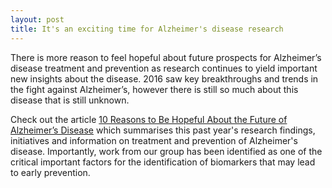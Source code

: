 ```yaml
---
layout: post
title: It's an exciting time for Alzheimer's disease research
---
```


There is more reason to feel hopeful about future prospects for Alzheimer’s disease treatment and prevention as research continues to yield important new insights about the disease. 2016 saw key breakthroughs and trends in the fight against Alzheimer’s, however there is still so much about this disease that is still unknown.

Check out the article [10 Reasons to Be Hopeful About the Future of Alzheimer’s Disease](https://www.caring.com/articles/alzheimers-research-2016) which summarises this past year's research findings, initiatives and information on treatment and prevention of Alzheimer's disease. Importantly, work from our group has been identified as one of the critical important factors for the identification of biomarkers that may lead to early prevention.
